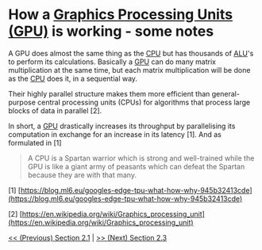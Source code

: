 # How a [Graphics Processing Units (GPU)](https://en.wikipedia.org/wiki/Graphics_processing_units) is working - some notes

A GPU does almost the same thing as the [CPU](https://en.wikipedia.org/wiki/Central_processing_unit) but has thousands of [ALU](https://en.wikipedia.org/wiki/Arithmetic_logic_unit)'s to perform its calculations.
Basically a [GPU](https://en.wikipedia.org/wiki/Graphics_processing_units) can do many matrix multiplication at the same time,
but each matrix multiplication will be done as the [CPU](https://en.wikipedia.org/wiki/Central_processing_unit) does it, in a sequential
way.

 Their highly parallel structure makes them more efficient than general-purpose central processing units (CPUs) for algorithms that process large blocks of data in parallel [2].

In short, a [GPU](https://en.wikipedia.org/wiki/Graphics_processing_units) drastically increases its throughput by parallelising its computation in exchange for an increase in its latency [1]. And as formulated in [1]

> A CPU is a Spartan warrior which is strong and well-trained while the GPU is like a giant army of peasants which can defeat the Spartan because they are with that many.

[1] [https://blog.ml6.eu/googles-edge-tpu-what-how-why-945b32413cde](https://blog.ml6.eu/googles-edge-tpu-what-how-why-945b32413cde)

[2] [https://en.wikipedia.org/wiki/Graphics_processing_unit](https://en.wikipedia.org/wiki/Graphics_processing_unit)

[<< (Previous) Section 2.1](2-1-CPU.md) | [>> (Next) Section 2.3](2-3-TPU.md)
